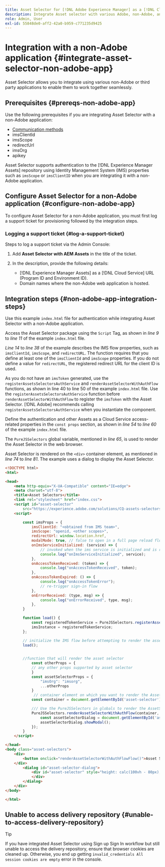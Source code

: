 ```yaml
---
title: Asset Selector for [!DNL Adobe Experience Manager] as a [!DNL Cloud Service]
description: Integrate Asset selector with various Adobe, non-Adobe, and third party applications.
role: Admin, User
exl-id: 55848de0-aff2-42a0-b959-c771235d9425
---
```

# Integration with a non-Adobe application {#integrate-asset-selector-non-adobe-app}

Asset Selector allows you to integrate using various non-Adobe or third party applications to enable them to work together seamlessly.

## Prerequisites {#prereqs-non-adobe-app} 

Use the following prerequisites if you are integrating Asset Selector with a non-Adobe application:

* [Communication methods](/help/assets/overview-asset-selector.md#prereqs)
* imsClientId
* imsScope
* redirectUrl
* imsOrg
* apikey

Asset Selector supports authentication to the [!DNL Experience Manager Assets] repository using Identity Management System (IMS) properties such as `imsScope` or `imsClientID` when you are integrating it with a non-Adobe application.

## Configure Asset Selector for a non-Adobe application {#configure-non-adobe-app}

To configure Asset Selector for a non-Adobe application, you must first log a support ticket for provisioning followed by the integration steps.

### Logging a support ticket {#log-a-support-ticket}

Steps to log a support ticket via the Admin Console:

1. Add **Asset Selector with AEM Assets** in the title of the ticket.

1. In the description, provide the following details:

    * [!DNL Experience Manager Assets] as a [!DNL Cloud Service] URL (Program ID and Environment ID).
    * Domain names where the non-Adobe web application is hosted.

## Integration steps {#non-adobe-app-integration-steps}

Use this example `index.html` file for authentication while integrating Asset Selector with a non-Adobe application.

Access the Asset Selector package using the `Script` Tag, as shown in *line 9* to *line 11* of the example `index.html` file.

*Line 14* to *line 38* of the example describes the IMS flow properties, such as `imsClientId`, `imsScope`, and `redirectURL`. The function requires that you define at least one of the `imsClientId` and `imsScope` properties. If you do not define a value for `redirectURL`, the registered redirect URL for the client ID is used.

As you do not have an `imsToken` generated, use the `registerAssetsSelectorsAuthService` and `renderAssetSelectorWithAuthFlow` functions, as shown in line 40 to line 50 of the example `index.html` file. Use the `registerAssetsSelectorsAuthService` function before `renderAssetSelectorWithAuthFlow` to register the `imsToken` with the Asset Selector. [!DNL Adobe] recommends calling `registerAssetsSelectorsAuthService` when you instantiate the component.

Define the authentication and other Assets as a Cloud Service access-related properties in the `const props` section, as shown in *line 54* to *line 60* of the example `index.html` file.

The `PureJSSelectors` global variable, mentioned in *line 65*, is used to render the Asset Selector in the web browser.

Asset Selector is rendered on the `<div>` container element, as mentioned in *line 74* to *line 81*. The example uses a dialog to display the Asset Selector.

```html {line-numbers="true"}
<!DOCTYPE html>
<html>

<head>
    <meta http-equiv="X-UA-Compatible" content="IE=edge">
    <meta charset="utf-8">
    <title>Asset Selectors</title>
    <link rel="stylesheet" href="index.css">
    <script id="asset-selector"
        src="https://experience.adobe.com/solutions/CQ-assets-selectors/assets/resources/asset-selectors.js"></script>
    <script>

        const imsProps = {
            imsClientId: "<obtained from IMS team>",
            imsScope: "openid, <other scopes>",
            redirectUrl: window.location.href,
            modalMode: true, // false to open in a full page reload flow
            onImsServiceInitialized: (service) => {
                // invoked when the ims service is initialized and is ready
                console.log("onImsServiceInitialized", service);
            },
            onAccessTokenReceived: (token) => {
                console.log("onAccessTokenReceived", token);
            },
            onAccessTokenExpired: () => {
                console.log("onAccessTokenError");
                // re-trigger sign-in flow
            },
            onErrorReceived: (type, msg) => {
                console.log("onErrorReceived", type, msg);
            },
        }

        function load() {
            const registeredTokenService = PureJSSelectors.registerAssetsSelectorsAuthService(imsProps);
            imsInstance = registeredTokenService;
        };

        // initialize the IMS flow before attempting to render the asset selector
        load();
        

        //function that will render the asset selector
            const otherProps = {
            // any other props supported by asset selector
            }
            const assetSelectorProps = {
                "imsOrg": "imsorg",
                ...otherProps
            }
             // container element on which you want to render the AssetSelector/DestinationSelector component
            const container = document.getElementById('asset-selector');

            /// Use the PureJSSelectors in globals to render the AssetSelector/DestinationSelector component
            PureJSSelectors.renderAssetSelectorWithAuthFlow(container, assetSelectorProps, () => {
                const assetSelectorDialog = document.getElementById('asset-selector-dialog');
                assetSelectorDialog.showModal();
            });
        }
    </script>

</head>
<body class="asset-selectors">
    <div>
        <button onclick="renderAssetSelectorWithAuthFlowFlow()">Asset Selector - Select Assets with Ims Flow</button>
    </div>
        <dialog id="asset-selector-dialog">
            <div id="asset-selector" style="height: calc(100vh - 80px); width: calc(100vw - 60px); margin: -20px;">
            </div>
        </dialog>
    </div>
</body>

</html>

```

## Unable to access delivery repository {#unable-to-access-delivery-repository}

>[!TIP]
>
>If you have integrated Asset Selector using Sign up Sign In workflow but still unable to access the delivery repository, ensure that browser cookies are cleaned up. Otherwise, you end up getting `invalid_credentials All session cookies are empty` error in the console.

